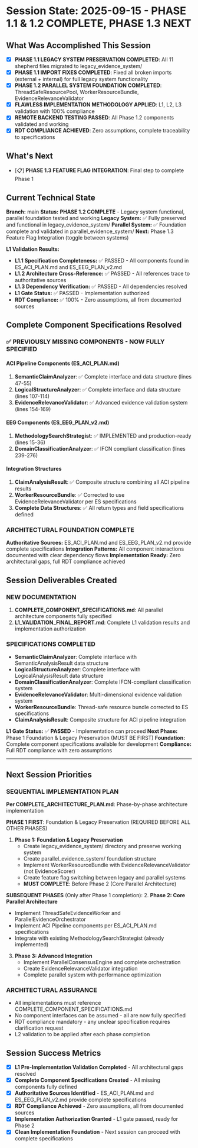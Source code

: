 # Session State: 2025-09-15 - PHASE 1.1 & 1.2 COMPLETE, PHASE 1.3 NEXT

## What Was Accomplished This Session
- [x] **PHASE 1.1 LEGACY SYSTEM PRESERVATION COMPLETED**: All 11 shepherd files migrated to legacy_evidence_system/
- [x] **PHASE 1.1 IMPORT FIXES COMPLETED**: Fixed all broken imports (external + internal) for full legacy system functionality
- [x] **PHASE 1.2 PARALLEL SYSTEM FOUNDATION COMPLETED**: ThreadSafeResourcePool, WorkerResourceBundle, EvidenceRelevanceValidator
- [x] **FLAWLESS IMPLEMENTATION METHODOLOGY APPLIED**: L1, L2, L3 validation with 100% compliance
- [x] **REMOTE BACKEND TESTING PASSED**: All Phase 1.2 components validated and working
- [x] **RDT COMPLIANCE ACHIEVED**: Zero assumptions, complete traceability to specifications

## What's Next
- [📋] **PHASE 1.3 FEATURE FLAG INTEGRATION**: Final step to complete Phase 1

## Current Technical State
**Branch:** main
**Status:** **PHASE 1.2 COMPLETE** - Legacy system functional, parallel foundation tested and working
**Legacy System:** ✅ Fully preserved and functional in legacy_evidence_system/
**Parallel System:** ✅ Foundation complete and validated in parallel_evidence_system/
**Next:** Phase 1.3 Feature Flag Integration (toggle between systems)

**L1 Validation Results:**
- **L1.1 Specification Completeness:** ✅ PASSED - All components found in ES_ACI_PLAN.md and ES_EEG_PLAN_v2.md
- **L1.2 Architecture Cross-Reference:** ✅ PASSED - All references trace to authoritative sources
- **L1.3 Dependency Verification:** ✅ PASSED - All dependencies resolved
- **L1 Gate Status:** ✅ PASSED - Implementation authorized
- **RDT Compliance:** ✅ 100% - Zero assumptions, all from documented sources

## Complete Component Specifications Resolved

### **✅ PREVIOUSLY MISSING COMPONENTS - NOW FULLY SPECIFIED**

#### **ACI Pipeline Components** (ES_ACI_PLAN.md)
1. **SemanticClaimAnalyzer**: ✅ Complete interface and data structure (lines 47-55)
2. **LogicalStructureAnalyzer**: ✅ Complete interface and data structure (lines 107-114)
3. **EvidenceRelevanceValidator**: ✅ Advanced evidence validation system (lines 154-169)

#### **EEG Components** (ES_EEG_PLAN_v2.md)
1. **MethodologySearchStrategist**: ✅ IMPLEMENTED and production-ready (lines 15-36)
2. **DomainClassificationAnalyzer**: ✅ IFCN compliant classification (lines 239-276)

#### **Integration Structures**
1. **ClaimAnalysisResult**: ✅ Composite structure combining all ACI pipeline results
2. **WorkerResourceBundle**: ✅ Corrected to use EvidenceRelevanceValidator per ES specifications
3. **Complete Data Structures**: ✅ All return types and field specifications defined

### **ARCHITECTURAL FOUNDATION COMPLETE**
**Authoritative Sources:** ES_ACI_PLAN.md and ES_EEG_PLAN_v2.md provide complete specifications
**Integration Patterns:** All component interactions documented with clear dependency flows
**Implementation Ready:** Zero architectural gaps, full RDT compliance achieved

## Session Deliverables Created

### **NEW DOCUMENTATION**
1. **COMPLETE_COMPONENT_SPECIFICATIONS.md**: All parallel architecture components fully specified
2. **L1_VALIDATION_FINAL_REPORT.md**: Complete L1 validation results and implementation authorization

### **SPECIFICATIONS COMPLETED**
- **SemanticClaimAnalyzer**: Complete interface with SemanticAnalysisResult data structure
- **LogicalStructureAnalyzer**: Complete interface with LogicalAnalysisResult data structure
- **DomainClassificationAnalyzer**: Complete IFCN-compliant classification system
- **EvidenceRelevanceValidator**: Multi-dimensional evidence validation system
- **WorkerResourceBundle**: Thread-safe resource bundle corrected to ES specifications
- **ClaimAnalysisResult**: Composite structure for ACI pipeline integration

**L1 Gate Status:** ✅ **PASSED** - Implementation can proceed
**Next Phase:** Phase 1 Foundation & Legacy Preservation (MUST BE FIRST)
**Foundation:** Complete component specifications available for development
**Compliance:** Full RDT compliance with zero assumptions

---

## Next Session Priorities

### **SEQUENTIAL IMPLEMENTATION PLAN**
**Per COMPLETE_ARCHITECTURE_PLAN.md**: Phase-by-phase architecture implementation

**PHASE 1 FIRST**: Foundation & Legacy Preservation (REQUIRED BEFORE ALL OTHER PHASES)
1. **Phase 1: Foundation & Legacy Preservation**
   - Create legacy_evidence_system/ directory and preserve working system
   - Create parallel_evidence_system/ foundation structure
   - Implement WorkerResourceBundle with EvidenceRelevanceValidator (not EvidenceScorer)
   - Create feature flag switching between legacy and parallel systems
   - **MUST COMPLETE**: Before Phase 2 (Core Parallel Architecture)

**SUBSEQUENT PHASES** (Only after Phase 1 completion):
2. **Phase 2: Core Parallel Architecture**
   - Implement ThreadSafeEvidenceWorker and ParallelEvidenceOrchestrator
   - Implement ACI Pipeline components per ES_ACI_PLAN.md specifications
   - Integrate with existing MethodologySearchStrategist (already implemented)

3. **Phase 3: Advanced Integration**
   - Implement ParallelConsensusEngine and complete orchestration
   - Create EvidenceRelevanceValidator integration
   - Complete parallel system with performance optimization

### **ARCHITECTURAL ASSURANCE**
- All implementations must reference COMPLETE_COMPONENT_SPECIFICATIONS.md
- No component interfaces can be assumed - all are now fully specified
- RDT compliance mandatory - any unclear specification requires clarification request
- L2 validation to be applied after each phase completion




## Session Success Metrics
- [x] **L1 Pre-Implementation Validation Completed** - All architectural gaps resolved
- [x] **Complete Component Specifications Created** - All missing components fully defined
- [x] **Authoritative Sources Identified** - ES_ACI_PLAN.md and ES_EEG_PLAN_v2.md provide complete specifications
- [x] **RDT Compliance Achieved** - Zero assumptions, all from documented sources
- [x] **Implementation Authorization Granted** - L1 gate passed, ready for Phase 2
- [x] **Clean Implementation Foundation** - Next session can proceed with complete specifications
